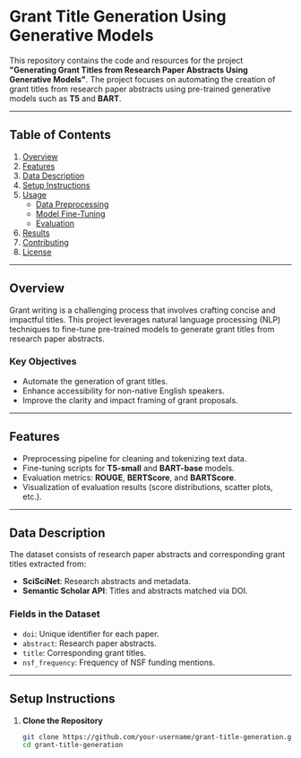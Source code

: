 # **Grant Title Generation Using Generative Models**

This repository contains the code and resources for the project **"Generating Grant Titles from Research Paper Abstracts Using Generative Models"**. The project focuses on automating the creation of grant titles from research paper abstracts using pre-trained generative models such as **T5** and **BART**.

---

## **Table of Contents**
1. [Overview](#overview)
2. [Features](#features)
3. [Data Description](#data-description)
4. [Setup Instructions](#setup-instructions)
5. [Usage](#usage)
   - [Data Preprocessing](#data-preprocessing)
   - [Model Fine-Tuning](#model-fine-tuning)
   - [Evaluation](#evaluation)
6. [Results](#results)
7. [Contributing](#contributing)
8. [License](#license)

---

## **Overview**
Grant writing is a challenging process that involves crafting concise and impactful titles. This project leverages natural language processing (NLP) techniques to fine-tune pre-trained models to generate grant titles from research paper abstracts.

### **Key Objectives**
- Automate the generation of grant titles.
- Enhance accessibility for non-native English speakers.
- Improve the clarity and impact framing of grant proposals.

---

## **Features**
- Preprocessing pipeline for cleaning and tokenizing text data.
- Fine-tuning scripts for **T5-small** and **BART-base** models.
- Evaluation metrics: **ROUGE**, **BERTScore**, and **BARTScore**.
- Visualization of evaluation results (score distributions, scatter plots, etc.).

---

## **Data Description**
The dataset consists of research paper abstracts and corresponding grant titles extracted from:
- **SciSciNet**: Research abstracts and metadata.
- **Semantic Scholar API**: Titles and abstracts matched via DOI.

### **Fields in the Dataset**
- `doi`: Unique identifier for each paper.
- `abstract`: Research paper abstracts.
- `title`: Corresponding grant titles.
- `nsf_frequency`: Frequency of NSF funding mentions.

---

## **Setup Instructions**
1. **Clone the Repository**
   ```bash
   git clone https://github.com/your-username/grant-title-generation.git
   cd grant-title-generation

